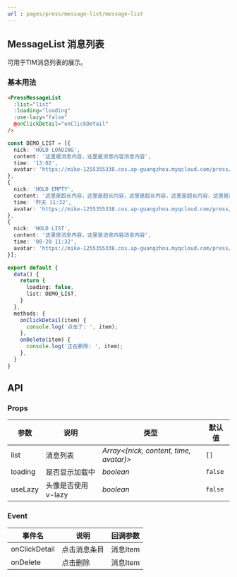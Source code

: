 ```yaml
---
url : pages/press/message-list/message-list
---
```


## MessageList 消息列表


可用于TIM消息列表的展示。

### 基本用法

```html
<PressMessageList
  :list="list"
  :loading="loading"
  :use-lazy="false"
  @onClickDetail="onClickDetail"
/>
```

```ts
const DEMO_LIST = [{
  nick: 'HOLD LOADING',
  content: '这里是消息内容，这里是消息内容消息内容',
  time: '13:02',
  avatar: 'https://mike-1255355338.cos.ap-guangzhou.myqcloud.com/press/img/wechat_avatar.png',
},
{
  nick: 'HOLD EMPTY',
  content: '这里是超长内容，这里是超长内容，这里是超长内容，这里是超长内容，这里是超长内容，这里是超长内容，这里是超长内容',
  time: '昨天 11:32',
  avatar: 'https://mike-1255355338.cos.ap-guangzhou.myqcloud.com/press/img/wechat_avatar.png',
},
{
  nick: 'HOLD LIST',
  content: '这里是消息内容，这里是消息内容消息内容',
  time: '08-20 11:32',
  avatar: 'https://mike-1255355338.cos.ap-guangzhou.myqcloud.com/press/img/wechat_avatar.png',
}];

export default {
  data() {
    return {
      loading: false,
      list: DEMO_LIST,
    }
  },
  methods: {
    onClickDetail(item) {
      console.log('点击了: ', item);
    },
    onDelete(item) {
      console.log('正在删除: ', item);
    },
  }
}
```
## API

### Props


| 参数    | 说明               | 类型                                   | 默认值  |
| ------- | ------------------ | -------------------------------------- | ------- |
| list    | 消息列表           | _Array<{nick, content, time, avatar}>_ | `[]`    |
| loading | 是否显示加载中     | _boolean_                              | `false` |
| useLazy | 头像是否使用v-lazy | _boolean_                              | `false` |


### Event


| 事件名        | 说明         | 回调参数 |
| ------------- | ------------ | -------- |
| onClickDetail | 点击消息条目 | 消息Item |
| onDelete      | 点击删除     | 消息Item |


